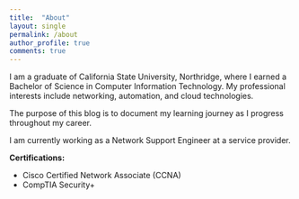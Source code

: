 ```yaml
---
title:  "About"
layout: single
permalink: /about
author_profile: true
comments: true
---
```


I am a graduate of California State University, Northridge, where I earned a Bachelor of Science in Computer Information Technology. My professional interests include networking, automation, and cloud technologies. 

The purpose of this blog is to document my learning journey as I progress throughout my career. 

I am currently working as a Network Support Engineer at a service provider.

**Certifications:**
- Cisco Certified Network Associate (CCNA)
- CompTIA Security+

<div data-iframe-width="150" data-iframe-height="270" data-share-badge-id="77c12c08-2a9d-44eb-ae8b-8bd35c1951be" data-share-badge-host="https://www.credly.com"></div><script type="text/javascript" async src="//cdn.credly.com/assets/utilities/embed.js"></script>
<div data-iframe-width="150" data-iframe-height="270" data-share-badge-id="f579ae18-1096-4988-b4d2-40e2a47ef897" data-share-badge-host="https://www.credly.com"></div><script type="text/javascript" async src="//cdn.credly.com/assets/utilities/embed.js"></script>
